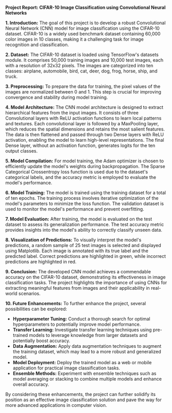 **Project Report: CIFAR-10 Image Classification using Convolutional Neural Networks**

**1. Introduction:**
The goal of this project is to develop a robust Convolutional Neural Network (CNN) model for image classification using the CIFAR-10 dataset. CIFAR-10 is a widely used benchmark dataset containing 60,000 color images in 10 classes, making it a challenging task for image recognition and classification.

**2. Dataset:**
The CIFAR-10 dataset is loaded using TensorFlow's datasets module. It comprises 50,000 training images and 10,000 test images, each with a resolution of 32x32 pixels. The images are categorized into ten classes: airplane, automobile, bird, cat, deer, dog, frog, horse, ship, and truck.

**3. Preprocessing:**
To prepare the data for training, the pixel values of the images are normalized between 0 and 1. This step is crucial for improving convergence and stability during model training.

**4. Model Architecture:**
The CNN model architecture is designed to extract hierarchical features from the input images. It consists of three Convolutional layers with ReLU activation functions to learn local patterns and textures. Each convolutional layer is followed by a MaxPooling layer, which reduces the spatial dimensions and retains the most salient features. The data is then flattened and passed through two Dense layers with ReLU activation, enabling the model to learn high-level representations. The final Dense layer, without an activation function, generates logits for the ten output classes.

**5. Model Compilation:**
For model training, the Adam optimizer is chosen to efficiently update the model's weights during backpropagation. The Sparse Categorical Crossentropy loss function is used due to the dataset's categorical labels, and the accuracy metric is employed to evaluate the model's performance.

**6. Model Training:**
The model is trained using the training dataset for a total of ten epochs. The training process involves iterative optimization of the model's parameters to minimize the loss function. The validation dataset is used to monitor the model's performance and prevent overfitting.

**7. Model Evaluation:**
After training, the model is evaluated on the test dataset to assess its generalization performance. The test accuracy metric provides insights into the model's ability to correctly classify unseen data.

**8. Visualization of Predictions:**
To visually interpret the model's predictions, a random sample of 25 test images is selected and displayed using Matplotlib. Each image is annotated with its true label and the predicted label. Correct predictions are highlighted in green, while incorrect predictions are highlighted in red.

**9. Conclusion:**
The developed CNN model achieves a commendable accuracy on the CIFAR-10 dataset, demonstrating its effectiveness in image classification tasks. The project highlights the importance of using CNNs for extracting meaningful features from images and their applicability in real-world scenarios.

**10. Future Enhancements:**
To further enhance the project, several possibilities can be explored:

- **Hyperparameter Tuning:** Conduct a thorough search for optimal hyperparameters to potentially improve model performance.
- **Transfer Learning:** Investigate transfer learning techniques using pre-trained models to leverage knowledge from larger datasets and potentially boost accuracy.
- **Data Augmentation:** Apply data augmentation techniques to augment the training dataset, which may lead to a more robust and generalized model.
- **Model Deployment:** Deploy the trained model as a web or mobile application for practical image classification tasks.
- **Ensemble Methods:** Experiment with ensemble techniques such as model averaging or stacking to combine multiple models and enhance overall accuracy.

By considering these enhancements, the project can further solidify its position as an effective image classification solution and pave the way for more advanced applications in computer vision.
